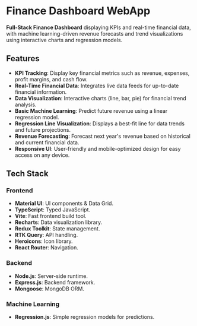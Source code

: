 # Finance Dashboard WebApp

**Full-Stack Finance Dashboard** displaying KPIs and real-time financial data, with machine learning-driven revenue forecasts and trend visualizations using interactive charts and regression models.

## Features

- **KPI Tracking**: Display key financial metrics such as revenue, expenses, profit margins, and cash flow.
- **Real-Time Financial Data**: Integrates live data feeds for up-to-date financial information.
- **Data Visualization**: Interactive charts (line, bar, pie) for financial trend analysis.
- **Basic Machine Learning**: Predict future revenue using a linear regression model.
- **Regression Line Visualization**: Displays a best-fit line for data trends and future projections.
- **Revenue Forecasting**: Forecast next year's revenue based on historical and current financial data.
- **Responsive UI**: User-friendly and mobile-optimized design for easy access on any device.

## Tech Stack

### Frontend
- **Material UI**: UI components & Data Grid.
- **TypeScript**: Typed JavaScript.
- **Vite**: Fast frontend build tool.
- **Recharts**: Data visualization library.
- **Redux Toolkit**: State management.
- **RTK Query**: API handling.
- **Heroicons**: Icon library.
- **React Router**: Navigation.

### Backend
- **Node.js**: Server-side runtime.
- **Express.js**: Backend framework.
- **Mongoose**: MongoDB ORM.

### Machine Learning
- **Regression.js**: Simple regression models for predictions.
